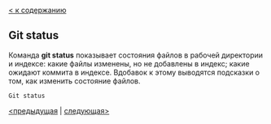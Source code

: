 [< к содержанию](./readme.md)

## **Git status**

Команда **git status** показывает состояния файлов в рабочей директории и индексе: какие файлы изменены, но не добавлены в индекс; какие ожидают коммита в индексе. Вдобавок к этому выводятся подсказки о том, как изменить состояние файлов.

```
Git status
```

[<предыдущая](add.md) | [следующая>](./commit.md)